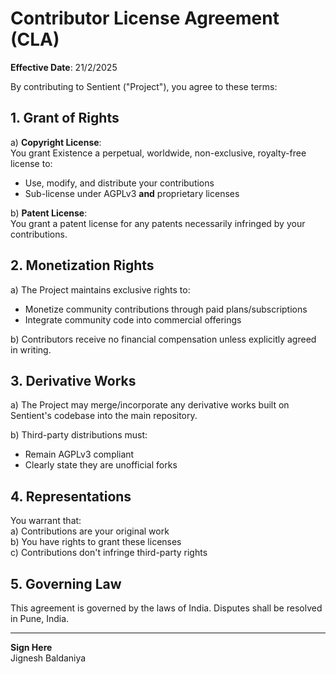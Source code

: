# Contributor License Agreement (CLA)

**Effective Date**: 21/2/2025

By contributing to Sentient ("Project"), you agree to these terms:

## 1. Grant of Rights

a) **Copyright License**:  
You grant Existence a perpetual, worldwide, non-exclusive, royalty-free license to:

- Use, modify, and distribute your contributions
- Sub-license under AGPLv3 **and** proprietary licenses

b) **Patent License**:  
You grant a patent license for any patents necessarily infringed by your contributions.

## 2. Monetization Rights

a) The Project maintains exclusive rights to:

- Monetize community contributions through paid plans/subscriptions
- Integrate community code into commercial offerings

b) Contributors receive no financial compensation unless explicitly agreed in writing.

## 3. Derivative Works

a) The Project may merge/incorporate any derivative works built on Sentient's codebase into the main repository.

b) Third-party distributions must:

- Remain AGPLv3 compliant
- Clearly state they are unofficial forks

## 4. Representations

You warrant that:  
a) Contributions are your original work  
b) You have rights to grant these licenses  
c) Contributions don't infringe third-party rights

## 5. Governing Law

This agreement is governed by the laws of India. Disputes shall be resolved in Pune, India.

---

**Sign Here**  
Jignesh Baldaniya
